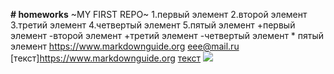 **# homeworks**
 ~MY FIRST REPO~                                                                                                                          1.первый элемент                                                                                                                          2.второй элемент                                                                                                                          3.третий элемент                                                                                                                          4.четвертый элемент                                                                                                                        5.пятый элемент                                                                                                                            +первый элемент                                                                                                                            -второй элемент                                                                                                                            +третий элемент                                                                                                                                -четвертый элемент                                                                                                                         * пятый элемент                                                                                                                       https://www.markdownguide.org                                                                                                            <eee@mail.ru>                                                                                                                            [текст]https://www.markdownguide.org
[текст](https://www.markdownguide.org "это поможет")
![](https://www.google.com/search?q=%D1%81%D0%BE%D0%BB%D0%BD%D1%8B%D1%88%D0%BA%D0%BE+%D0%BA%D0%B0%D1%80%D1%82%D0%B8%D0%BD%D0%BA%D0%B8&tbm=isch&source=iu&ictx=1&fir=sTy98cpyictOdM%253A%252CtGjEMeeDvr8oZM%252C_&vet=1&usg=AI4_-kR31X4G7UvnBeonXeU3mqhRJkeX0g&sa=X&ved=2ahUKEwiX4bKb7uTkAhXhkYsKHaXaB_MQ9QEwA3oECAcQCg#imgrc=sTy98cpyictOdM:)
